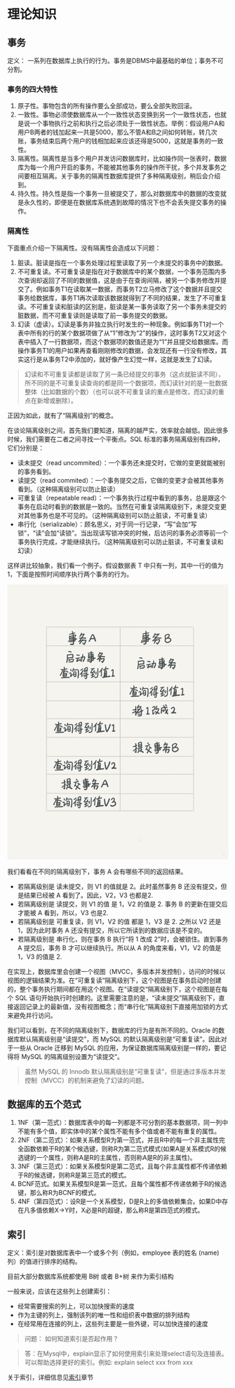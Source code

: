 # 理论知识

## 事务
定义： 一系列在数据库上执行的行为。事务是DBMS中最基础的单位；事务不可分割。

### 事务的四大特性
1. 原子性。事物包含的所有操作要么全部成功，要么全部失败回滚。
2. 一致性。事物必须使数据库从一个一致性状态变换到另一个一致性状态，也就是说一个事物执行之前和执行之后必须处于一致性状态。举例：假设用户A和用户B两者的钱加起来一共是5000，那么不管A和B之间如何转账，转几次账，事务结束后两个用户的钱相加起来应该还得是5000，这就是事务的一致性。
3. 隔离性。隔离性是当多个用户并发访问数据库时，比如操作同一张表时，数据库为每一个用户开启的事务，不能被其他事务的操作所干扰，多个并发事务之间要相互隔离。关于事务的隔离性数据库提供了多种隔离级别，稍后会介绍到。
4. 持久性。持久性是指一个事务一旦被提交了，那么对数据库中的数据的改变就是永久性的，即便是在数据库系统遇到故障的情况下也不会丢失提交事务的操作。

### 隔离性
下面重点介绍一下隔离性。没有隔离性会造成以下问题：
1. 脏读。脏读是指在一个事务处理过程里读取了另一个未提交的事务中的数据。
2. 不可重复读。不可重复读是指在对于数据库中的某个数据，一个事务范围内多次查询却返回了不同的数据值，这是由于在查询间隔，被另一个事务修改并提交了。例如事务T1在读取某一数据，而事务T2立马修改了这个数据并且提交事务给数据库，事务T1再次读取该数据就得到了不同的结果，发生了不可重复读。不可重复读和脏读的区别是，脏读是某一事务读取了另一个事务未提交的脏数据，而不可重复读则是读取了前一事务提交的数据。
3. 幻读（虚读）。幻读是事务非独立执行时发生的一种现象。例如事务T1对一个表中所有的行的某个数据项做了从“1”修改为“2”的操作，这时事务T2又对这个表中插入了一行数据项，而这个数据项的数值还是为“1”并且提交给数据库。而操作事务T1的用户如果再查看刚刚修改的数据，会发现还有一行没有修改，其实这行是从事务T2中添加的，就好像产生幻觉一样，这就是发生了幻读。
> 幻读和不可重复读都是读取了另一条已经提交的事务（这点就脏读不同），所不同的是不可重复读查询的都是同一个数据项，而幻读针对的是一批数据整体（比如数据的个数）（也可以说不可重复读的重点是修改，而幻读的重点在新增或删除）。

正因为如此，就有了“隔离级别”的概念。

在谈论隔离级别之间，首先我们要知道，隔离的越严实，效率就会越低。因此很多时候，我们需要在二者之间寻找一个平衡点。SQL 标准的事务隔离级别有四种，它们分别是：
* 读未提交（read uncommited）：一个事务还未提交时，它做的变更就能被别的事务看到。
* 读提交（read commited）：一个事务提交之后，它做的变更才会被其他事务看到。（这种隔离级别可以防止脏读）
* 可重复读（repeatable read）：一个事务执行过程中看到的事务，总是跟这个事务在启动时看到的数据是一致的。当然在可重复读隔离级别下，未提交变更对其他事务也是不可见的。（这种隔离级别可以防止脏读，不可重复读）
* 串行化（serializable）：顾名思义，对于同一行记录，“写”会加“写锁”，“读”会加“读锁”。当出现读写锁冲突的时候，后访问的事务必须等前一个事务执行完成，才能继续执行。（这种隔离级别可以防止脏读，不可重复读和幻读）

这样讲比较抽象，我们看一个例子。假设数据表 T 中只有一列，其中一行的值为 1，下面是按照时间顺序执行两个事务的行为。

![database-isolation](./database-isolation.png)

我们看看在不同的隔离级别下，事务 A 会有哪些不同的返回结果。
* 若隔离级别是 读未提交，则 V1 的值就是 2。此时虽然事务 B 还没有提交，但是结果已经被 A 看到了。因此，V2，V3 也都是2.
* 若隔离级别是 读提交，则 V1 的值 是 1，V2 的值是 2. 事务 B 的更新在提交后才能被 A 看到，所以，V3 也是2.
* 若隔离级别是 可重复读，则 V1，V2 的值 都是 1，V3 是 2. 之所以 V2 还是 1，因为此时事务 A 还没有提交，所以它所读到的数据应该是不变的。
* 若隔离级别是 串行化，则在事务 B 执行“将 1 改成 2”时，会被锁住。直到事务 A 提交后，事务 B 才可以继续执行。所以从 A 的角度来看，V1，V2 的值是 1，V3 的值是 2.

在实现上，数据库里会创建一个视图（MVCC，多版本并发控制），访问的时候以视图的逻辑结果为准。在“可重复读”隔离级别下，这个视图是在事务启动时创建的，整个事务执行期间都在用这个视图。在“读提交“隔离级别下，这个视图是在每个 SQL 语句开始执行时创建的。这里需要注意的是，“读未提交”隔离级别下，直接返回记录上的最新值，没有视图概念；而“串行化”隔离级别下直接用加锁的方式来避免并行访问。

我们可以看到，在不同的隔离级别下，数据库的行为是有所不同的。Oracle 的数据库默认隔离级别是“读提交”，而 MySQL 的默认隔离级别是“可重复读”。因此对于一些从 Oracle 迁移到 MySQL 的应用，为保证数据库隔离级别是一样的，要记得将 MySQL 的隔离级别设置为“读提交“。
> 虽然 MySQL 的 Innodb 默认隔离级别是“可重复读”，但是通过多版本并发控制（MVCC）的机制来避免了幻读的问题。

## 数据库的五个范式
1. 1NF（第一范式）：数据库表中的每一列都是不可分割的基本数据项，同一列中不能有多个值，即实体中的某个属性不能有多个值或者不能有重复的属性。
2. 2NF（第二范式）：如果关系模型R为第一范式，并且R中的每一个非主属性完全函数依赖于R的某个候选键，则称R为第二范式模式(如果A是关系模式R的候选键的一个属性，则称A是R的主属性，否则称A是R的非主属性)。
3. 3NF（第三范式）：如果关系模型R是第二范式，且每个非主属性都不传递依赖于R的候选键，则称R是第三范式的模式。
4. BCNF范式。如果关系模型R是第一范式，且每个属性都不传递依赖于R的候选键，那么称R为BCNF的模式。
5. 4NF（第四范式）：设R是一个关系模型，D是R上的多值依赖集合。如果D中存在凡多值依赖X->Y时，X必是R的超键，那么称R是第四范式的模式。


## 索引
定义：索引是对数据库表中一个或多个列（例如，employee 表的姓名 (name) 列）的值进行排序的结构。

目前大部分数据库系统都使用 B树 或者 B+树 来作为索引结构

一般来说，应该在这些列上创建索引：
* 经常需要搜索的列上，可以加快搜索的速度
* 作为主键的列上，强制该列的唯一性和组织表中数据的排列结构
* 在经常用在连接的列上，这些列主要是一些外键，可以加快连接的速度

>问题： 如何知道索引是否起作用？

>答：在Mysql中，explain显示了如何使用索引来处理select语句及连接表。可以帮助选择更好的索引。例如: explain select xxx from xxx

关于索引，详细信息见[索引](./database-index.md)章节


